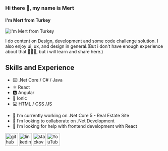 ### Hi there 👋, my name is Mert
#### I'm Mert from Turkey
![I'm Mert from Turkey](https://s3.amazonaws.com/keybase_processed_uploads/ca7b44e354a47e8e7efb1ad3b3bb0205_360_360.jpg)

I do content on Design, development and some code challenge solution. I also enjoy ui, ux, and design in general.(But i don't have enough experience about that 🤦‍♂️😅, but i will learn and share here.)

## Skills and Experience
* ⌨️ .Net Core / C# / Java
* ⚛️ React 
* 🅰️ Angular
* 📱 Ionic
* 💻 HTML / CSS /JS

- 🔭 I’m currently working on .Net Core 5 - Real Estate Site 
- 👯 I’m looking to collaborate on .Net Development 
- 🤔 I’m looking for help with frontend development with React 


[<img src='https://cdn.jsdelivr.net/npm/simple-icons@3.0.1/icons/github.svg' alt='github' height='40'>](https://github.com/Mrbunul)  [<img src='https://cdn.jsdelivr.net/npm/simple-icons@3.0.1/icons/linkedin.svg' alt='linkedin' height='40'>](https://www.linkedin.com/in/bunulmert/)  [<img src='https://cdn.jsdelivr.net/npm/simple-icons@3.0.1/icons/stackoverflow.svg' alt='stackoverflow' height='40'>](https://stackoverflow.com/users/18214921)  [<img src='https://cdn.jsdelivr.net/npm/simple-icons@3.0.1/icons/youtube.svg' alt='YouTube' height='40'>](https://www.youtube.com/channel/UCN98WxQ5HRjMIqCVsVE9d3A)  

